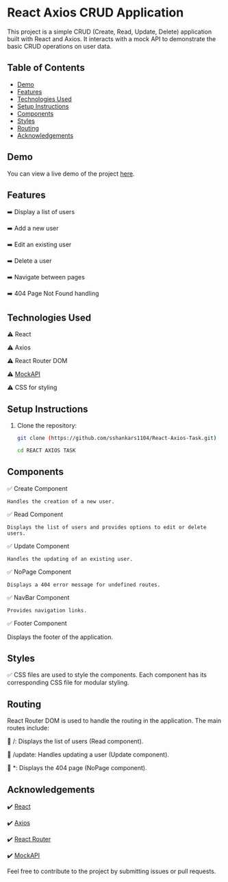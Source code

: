 # React Axios CRUD Application

This project is a simple CRUD (Create, Read, Update, Delete) application built with React and Axios. It interacts with a mock API to demonstrate the basic CRUD operations on user data.

## Table of Contents

- [Demo](#demo)
- [Features](#features)
- [Technologies Used](#technologies-used)
- [Setup Instructions](#setup-instructions)
- [Components](#components)
- [Styles](#styles)
- [Routing](#routing)
- [Acknowledgements](#acknowledgements)

## Demo

You can view a live demo of the project [here](https://react-axios-task-mock-api.netlify.app/).

## Features

➡️ Display a list of users

➡️ Add a new user

➡️ Edit an existing user

➡️ Delete a user

➡️ Navigate between pages

➡️ 404 Page Not Found handling

## Technologies Used

⚠️ React

⚠️ Axios

⚠️ React Router DOM

⚠️ [MockAPI](https://mockapi.io/)

⚠️ CSS for styling

## Setup Instructions

1. Clone the repository:

   ```bash
   git clone (https://github.com/sshankars1104/React-Axios-Task.git)

   cd REACT AXIOS TASK
   ```

## Components

✅ Create Component

    Handles the creation of a new user.

✅ Read Component

    Displays the list of users and provides options to edit or delete users.

✅ Update Component

    Handles the updating of an existing user.

✅ NoPage Component

    Displays a 404 error message for undefined routes.

✅ NavBar Component

    Provides navigation links.

✅ Footer Component

Displays the footer of the application.

## Styles

✅ CSS files are used to style the components. Each component has its corresponding CSS file for modular styling.

## Routing

React Router DOM is used to handle the routing in the application. The main routes include:

🙂 /: Displays the list of users (Read component).

🙂 /update: Handles updating a user (Update component).

🙂 \*: Displays the 404 page (NoPage component).

## Acknowledgements

✔️ [React](https://reactjs.org/)

✔️ [Axios](https://axios-http.com/)

✔️ [React Router](https://reactrouter.com/)

✔️ [MockAPI](https://mockapi.io/)

Feel free to contribute to the project by submitting issues or pull requests.
